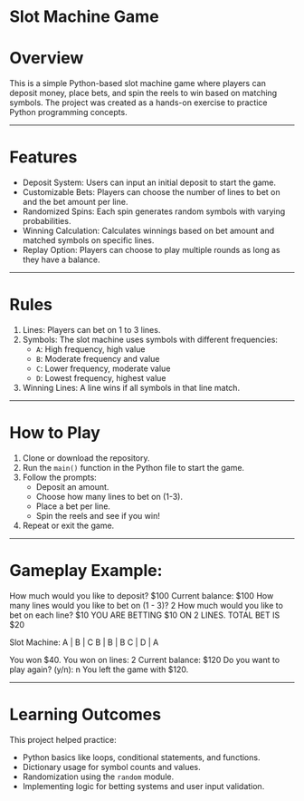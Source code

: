 # Slot Machine Game

# Overview

This is a simple Python-based slot machine game where players can deposit money, place bets, and spin the reels to win based on matching symbols. The project was created as a hands-on exercise to practice Python programming concepts.

---

# Features

- Deposit System: Users can input an initial deposit to start the game.
- Customizable Bets: Players can choose the number of lines to bet on and the bet amount per line.
- Randomized Spins: Each spin generates random symbols with varying probabilities.
- Winning Calculation: Calculates winnings based on bet amount and matched symbols on specific lines.
- Replay Option: Players can choose to play multiple rounds as long as they have a balance.

---

# Rules

1. Lines: Players can bet on 1 to 3 lines.
2. Symbols: The slot machine uses symbols with different frequencies:
   - `A`: High frequency, high value
   - `B`: Moderate frequency and value
   - `C`: Lower frequency, moderate value
   - `D`: Lowest frequency, highest value
3. Winning Lines: A line wins if all symbols in that line match.

---

# How to Play

1. Clone or download the repository.
2. Run the `main()` function in the Python file to start the game.
3. Follow the prompts:
   - Deposit an amount.
   - Choose how many lines to bet on (1-3).
   - Place a bet per line.
   - Spin the reels and see if you win!
4. Repeat or exit the game.

---

# Gameplay Example:
How much would you like to deposit? $100
Current balance: $100
How many lines would you like to bet on (1 - 3)? 2
How much would you like to bet on each line? $10
YOU ARE BETTING $10 ON 2 LINES.
TOTAL BET IS $20

Slot Machine:
A | B | C
B | B | B
C | D | A

You won $40.
You won on lines: 2
Current balance: $120
Do you want to play again? (y/n): n
You left the game with $120.

---

# Learning Outcomes

This project helped practice:

- Python basics like loops, conditional statements, and functions.
- Dictionary usage for symbol counts and values.
- Randomization using the `random` module.
- Implementing logic for betting systems and user input validation.
